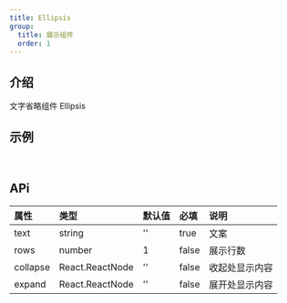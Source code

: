 ```yaml
---
title: Ellipsis
group:
  title: 展示组件
  order: 1
---
```


## 介绍

文字省略组件 Ellipsis
​

## 示例

<!-- 可以通过code加载示例代码，dumi会帮我们做解析 -->

<code src="./demo/base.tsx"></code>

​

## APi

<!-- 会生成api表格 -->

| 属性     | 类型            | 默认值 | 必填  | 说明           |
| :------- | :-------------- | :----- | :---- | :------------- |
| text     | string          | ''     | true  | 文案           |
| rows     | number          | 1      | false | 展示行数       |
| collapse | React.ReactNode | ''     | false | 收起处显示内容 |
| expand   | React.ReactNode | ''     | false | 展开处显示内容 |
